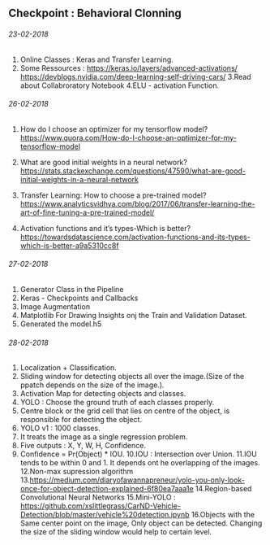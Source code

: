 ## Checkpoint : Behavioral Clonning

###### 23-02-2018
1. Online Classes : Keras and Transfer Learning.
2. Some Ressources :
	https://keras.io/layers/advanced-activations/
	https://devblogs.nvidia.com/deep-learning-self-driving-cars/
3.Read about Collabroratory Notebook
4.ELU - activation Function.


###### 26-02-2018
1. How do I choose an optimizer for my tensorflow model? https://www.quora.com/How-do-I-choose-an-optimizer-for-my-tensorflow-model

2. What are good initial weights in a neural network? https://stats.stackexchange.com/questions/47590/what-are-good-initial-weights-in-a-neural-network

3. Transfer Learning: How to choose a pre-trained model? https://www.analyticsvidhya.com/blog/2017/06/transfer-learning-the-art-of-fine-tuning-a-pre-trained-model/

4. Activation functions and it’s types-Which is better? https://towardsdatascience.com/activation-functions-and-its-types-which-is-better-a9a5310cc8f

###### 27-02-2018
1. Generator Class in the Pipeline
2. Keras - Checkpoints and Callbacks
3. Image Augmentation 
4. Matplotlib For Drawing Insights onj the Train and Validation Dataset.
5. Generated the model.h5

###### 28-02-2018
1. Localization + Classification.
2. Sliding window for detecting objects all over the image.(Size of the ppatch depends on the size of the image.).
3. Activation Map for detecting objects and classes.
4. YOLO  : Choose the ground truth of each classes properly.
5. Centre block or the grid cell that lies on centre of the object, is responsible for detecting the object.
6. YOLO v1 : 1000 classes.
7. It treats the image as a single regression problem.
8. Five outputs : X, Y, W, H, Confidence.
9. Confidence = Pr(Object) * IOU.
10.IOU : Intersection over Union.
11.IOU tends to be within 0 and 1. It depends ont he overlapping of the images.
12.Non-max supression algorithm 
13.https://medium.com/diaryofawannapreneur/yolo-you-only-look-once-for-object-detection-explained-6f80ea7aaa1e
14.Region-based Convolutional Neural Networks
15.Mini-YOLO : https://github.com/xslittlegrass/CarND-Vehicle-Detection/blob/master/vehicle%20detection.ipynb
16.Objects with the Same center point on the image, Only object can be detected. Changing the size of the sliding window would help to certain level. 
